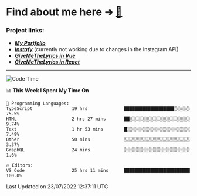 # Find about me here ➜ [🧑](https://pauabella.dev)

### Project links:
- ***[My Portfolio](https://pauabella.dev)***
- ***[Instafy](https://instafy.me)*** (currently not working due to changes in the Instagram API)
- ***[GiveMeTheLyrics in Vue](https://lyrics.pauabella.dev)***
- ***[GiveMeTheLyrics in React](https://pauabella.dev/GiveMeTheLyrics)***

---
<!--START_SECTION:waka-->
![Code Time](http://img.shields.io/badge/Code%20Time-1%2C309%20hrs%2025%20mins-blue)

📊 **This Week I Spent My Time On** 

```text
💬 Programming Languages: 
TypeScript               19 hrs              ███████████████████░░░░░░   75.5% 
HTML                     2 hrs 27 mins       ██░░░░░░░░░░░░░░░░░░░░░░░   9.74% 
Text                     1 hr 53 mins        █░░░░░░░░░░░░░░░░░░░░░░░░   7.49% 
Other                    50 mins             ░░░░░░░░░░░░░░░░░░░░░░░░░   3.37% 
GraphQL                  24 mins             ░░░░░░░░░░░░░░░░░░░░░░░░░   1.6%

🔥 Editors: 
VS Code                  25 hrs 11 mins      █████████████████████████   100.0%

```


 Last Updated on 23/07/2022 12:37:11 UTC
<!--END_SECTION:waka-->
